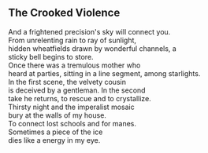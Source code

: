 The Crooked Violence
--------------------
And a frightened precision's sky will connect you.  
From unrelenting rain to ray of sunlight,  
hidden wheatfields drawn by wonderful channels, a  
sticky bell begins to store.  
Once there was a tremulous mother who  
heard at parties, sitting in a line segment, among starlights.  
In the first scene, the velvety cousin  
is deceived by a gentleman. In the second  
take he returns, to rescue and to crystallize.  
Thirsty night and the imperalist mosaic  
bury at the walls of my house.  
To connect lost schools and for manes.  
Sometimes a piece of the ice  
dies like a energy in my eye.  
